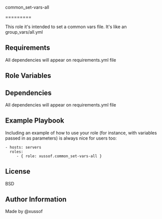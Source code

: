 common_set-vars-all

=========

This role it's intended to set a common vars file. It's like an group_vars/all.yml

Requirements
------------

All dependencies will appear on requirements.yml file

Role Variables
--------------

Dependencies
------------

All dependencies will appear on requirements.yml file

Example Playbook
----------------

Including an example of how to use your role (for instance, with variables passed in as parameters) is always nice for users too:

    - hosts: servers
      roles:
         - { role: xussof.common_set-vars-all }

License
-------

BSD

Author Information
------------------
Made by @xussof
